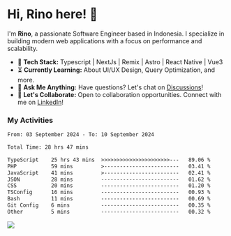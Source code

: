 # Hi, Rino here! 👋

I'm **Rino**, a passionate Software Engineer based in Indonesia. I specialize in building modern web applications with a focus on performance and scalability.

- 🔨 **Tech Stack:** Typescript | NextJs | Remix | Astro | React Native | Vue3
- ⏳ **Currently Learning:** About UI/UX Design, Query Optimization, and more.
- 💬 **Ask Me Anything:** Have questions? Let's chat on [Discussions](https://github.com/justrinoo/justrinoo/discussions/3)!
- 🤝 **Let's Collaborate:** Open to collaboration opportunities. Connect with me on [LinkedIn](https://www.linkedin.com/in/rinosatyaputra)!

### My Activities

<!--START_SECTION:waka-->

```txt
From: 03 September 2024 - To: 10 September 2024

Total Time: 28 hrs 47 mins

TypeScript    25 hrs 43 mins  >>>>>>>>>>>>>>>>>>>>>>---   89.06 %
PHP           59 mins         >------------------------   03.41 %
JavaScript    41 mins         >------------------------   02.41 %
JSON          28 mins         -------------------------   01.62 %
CSS           20 mins         -------------------------   01.20 %
TSConfig      16 mins         -------------------------   00.93 %
Bash          11 mins         -------------------------   00.69 %
Git Config    6 mins          -------------------------   00.35 %
Other         5 mins          -------------------------   00.32 %
```

<!--END_SECTION:waka-->

![](https://komarev.com/ghpvc/?username=riyaraa)
